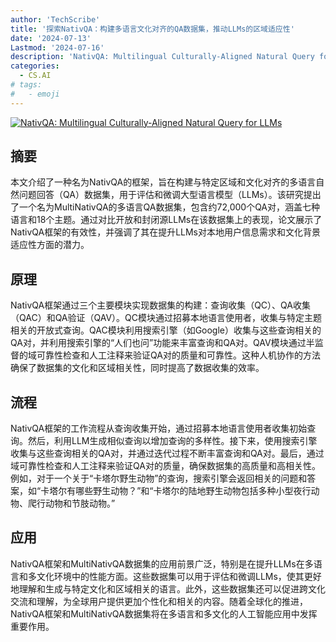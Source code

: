 ```yaml
---
author: 'TechScribe'
title: '探索NativQA：构建多语言文化对齐的QA数据集，推动LLMs的区域适应性'
date: '2024-07-13'
Lastmod: '2024-07-16'
description: 'NativQA: Multilingual Culturally-Aligned Natural Query for LLMs'
categories:
  - CS.AI
# tags:
#   - emoji
---
```


[![NativQA: Multilingual Culturally-Aligned Natural Query for LLMs](https://arxiv-research-1301205113.cos.ap-guangzhou.myqcloud.com/images/2407.09823v1.pdf_0.jpg)](https://arxiv.org/abs/2407.09823v1)

## 摘要

本文介绍了一种名为NativQA的框架，旨在构建与特定区域和文化对齐的多语言自然问题回答（QA）数据集，用于评估和微调大型语言模型（LLMs）。该研究提出了一个名为MultiNativQA的多语言QA数据集，包含约72,000个QA对，涵盖七种语言和18个主题。通过对比开放和封闭源LLMs在该数据集上的表现，论文展示了NativQA框架的有效性，并强调了其在提升LLMs对本地用户信息需求和文化背景适应性方面的潜力。<!--more-->

## 原理

NativQA框架通过三个主要模块实现数据集的构建：查询收集（QC）、QA收集（QAC）和QA验证（QAV）。QC模块通过招募本地语言使用者，收集与特定主题相关的开放式查询。QAC模块利用搜索引擎（如Google）收集与这些查询相关的QA对，并利用搜索引擎的“人们也问”功能来丰富查询和QA对。QAV模块通过半监督的域可靠性检查和人工注释来验证QA对的质量和可靠性。这种人机协作的方法确保了数据集的文化和区域相关性，同时提高了数据收集的效率。

## 流程

NativQA框架的工作流程从查询收集开始，通过招募本地语言使用者收集初始查询。然后，利用LLM生成相似查询以增加查询的多样性。接下来，使用搜索引擎收集与这些查询相关的QA对，并通过迭代过程不断丰富查询和QA对。最后，通过域可靠性检查和人工注释来验证QA对的质量，确保数据集的高质量和高相关性。例如，对于一个关于“卡塔尔野生动物”的查询，搜索引擎会返回相关的问题和答案，如“卡塔尔有哪些野生动物？”和“卡塔尔的陆地野生动物包括多种小型夜行动物、爬行动物和节肢动物。”

## 应用

NativQA框架和MultiNativQA数据集的应用前景广泛，特别是在提升LLMs在多语言和多文化环境中的性能方面。这些数据集可以用于评估和微调LLMs，使其更好地理解和生成与特定文化和区域相关的语言。此外，这些数据集还可以促进跨文化交流和理解，为全球用户提供更加个性化和相关的内容。随着全球化的推进，NativQA框架和MultiNativQA数据集将在多语言和多文化的人工智能应用中发挥重要作用。